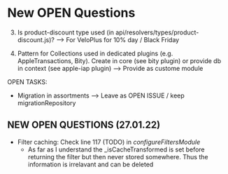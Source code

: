 # New OPEN Questions

3. Is product-discount type used (in api/resolvers/types/product-discount.js)? --> For VeloPlus for 10% day / Black Friday


20. Pattern for Collections used in dedicated plugins (e.g. AppleTransactions, Bity). Create in core (see bity plugin) or provide db in context (see apple-iap plugin) --> Provide as custome module


OPEN TASKS:
- Migration in assortments --> Leave as OPEN ISSUE / keep migrationRepository


## NEW OPEN QUESTIONS (27.01.22)
- Filter caching: Check line 117 (TODO) in _configureFiltersModule_
  - As far as I understand the _isCacheTransformed is set before returning the filter but then never stored somewhere. Thus the information is irrelavant and can be deleted